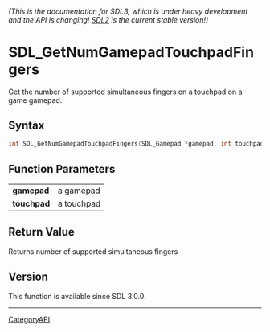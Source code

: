 ###### (This is the documentation for SDL3, which is under heavy development and the API is changing! [SDL2](https://wiki.libsdl.org/SDL2/) is the current stable version!)
# SDL_GetNumGamepadTouchpadFingers

Get the number of supported simultaneous fingers on a touchpad on a game gamepad.

## Syntax

```c
int SDL_GetNumGamepadTouchpadFingers(SDL_Gamepad *gamepad, int touchpad);

```

## Function Parameters

|                  |            |
| ---------------- | ---------- |
| **gamepad**      | a gamepad  |
| **touchpad**     | a touchpad |

## Return Value

Returns number of supported simultaneous fingers

## Version

This function is available since SDL 3.0.0.

----
[CategoryAPI](CategoryAPI.md)
